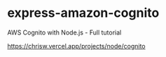 # express-amazon-cognito

AWS Cognito with Node.js - Full tutorial

https://chrisw.vercel.app/projects/node/cognito
